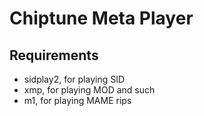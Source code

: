 # Chiptune Meta Player

## Requirements

- sidplay2, for playing SID
- xmp, for playing MOD and such 
- m1, for playing MAME rips

